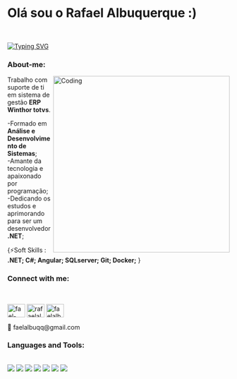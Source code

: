 # Olá sou o Rafael Albuquerque :)
<br>

<a href="https://git.io/typing-svg"><img src="https://readme-typing-svg.herokuapp.com?font=JetBrains+Mono&size=24&pause=1000&color=5C697B&random=false&width=435&lines=👨‍🎓Analista+de+Sistemas;💻Desenvolvedor+.NET+C%23" alt="Typing SVG" /></a>

<h3 align="left">About-me:</h3>

<img align="right" alt="Coding" width="400" src="https://user-images.githubusercontent.com/74038190/229223263-cf2e4b07-2615-4f87-9c38-e37600f8381a.gif">

Trabalho com suporte de ti em sistema de gestão **ERP Winthor totvs**.

-Formado em **Análise e Desenvolvimento de Sistemas**;                           
-Amante da tecnologia e apaixonado por programação;               
-Dedicando os estudos e aprimorando para ser um desenvolvedor **.NET**;           

{⚡Soft Skills : 
**.NET; C#; Angular; SQLserver; Git; Docker;**
}
  
  
<h3 align="left">Connect with me:</h3>
<br>
<p align="left">
<a href="https://linkedin.com/in/fael-albuqq" target="blank"><img align="center" src="https://raw.githubusercontent.com/rahuldkjain/github-profile-readme-generator/master/src/images/icons/Social/linked-in-alt.svg" alt="fael-albuqq" height="30" width="40" /></a>
<a href="https://fb.com/rafaelalbuqq" target="blank"><img align="center" src="https://raw.githubusercontent.com/rahuldkjain/github-profile-readme-generator/master/src/images/icons/Social/facebook.svg" alt="rafaelalbuqq" height="30" width="40" /></a>
<a href="https://instagram.com/faelalbuqq" target="blank"><img align="center" src="https://raw.githubusercontent.com/rahuldkjain/github-profile-readme-generator/master/src/images/icons/Social/instagram.svg" alt="faelalbuqq" height="30" width="40" /></a></p>
📧 faelalbuqq@gmail.com
  
<h3 align="left">Languages and Tools:</h3>
<br>
<a href="https://skillicons.dev"><img src="https://img.shields.io/badge/HTML5-E34F26?style=for-the-badge&logo=html5&logoColor=white" /></a>
<a href="https://skillicons.dev"><img src="https://img.shields.io/badge/CSS3-1572B6?style=for-the-badge&logo=css3&logoColor=white" /></a>
<a href="https://skillicons.dev"><img src="https://img.shields.io/badge/JavaScript-F7DF1E?style=for-the-badge&logo=javascript&logoColor=black" /></a>
<a href="https://skillicons.dev"> <img src="https://img.shields.io/badge/.NET-5C2D91?style=for-the-badge&logo=.net&logoColor=white" /></a>
<a href="https://skillicons.dev"> <img src="https://img.shields.io/badge/C%23-239120?style=for-the-badge&logo=c-sharp&logoColor=white" /></a>
<a href="https://skillicons.dev"> <img src="https://img.shields.io/badge/MySQL-00000F?style=for-the-badge&logo=mysql&logoColor=white" /></a>
<a href="https://skillicons.dev"> <img src="https://img.shields.io/badge/GitLab-330F63?style=for-the-badge&logo=gitlab&logoColor=white" /></a>




  
  


  
